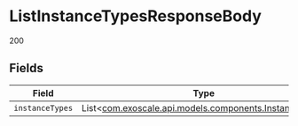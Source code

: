 # ListInstanceTypesResponseBody

200


## Fields

| Field                                                                                            | Type                                                                                             | Required                                                                                         | Description                                                                                      |
| ------------------------------------------------------------------------------------------------ | ------------------------------------------------------------------------------------------------ | ------------------------------------------------------------------------------------------------ | ------------------------------------------------------------------------------------------------ |
| `instanceTypes`                                                                                  | List<[com.exoscale.api.models.components.InstanceType](../../models/components/InstanceType.md)> | :heavy_minus_sign:                                                                               | N/A                                                                                              |